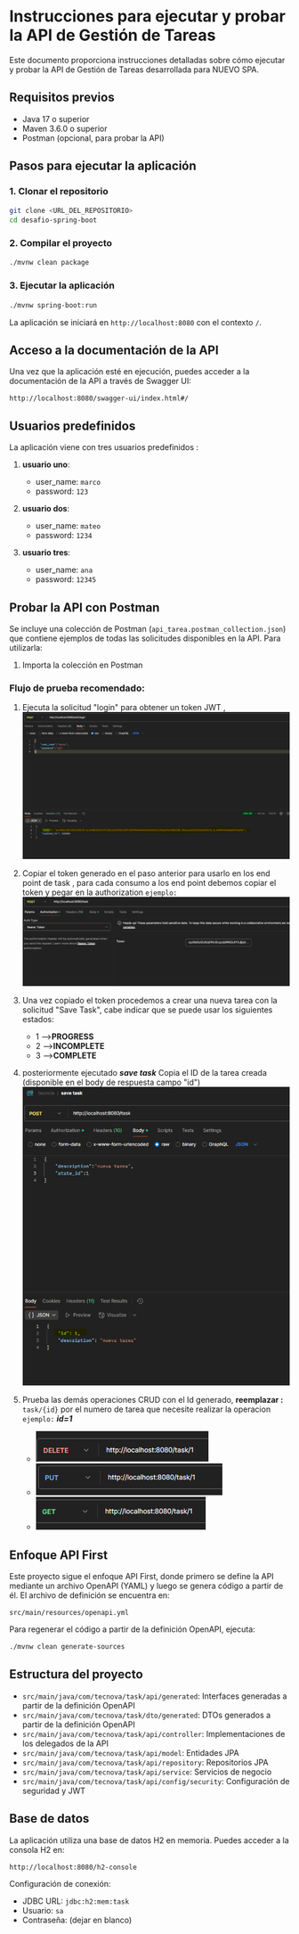 # Instrucciones para ejecutar y probar la API de Gestión de Tareas

Este documento proporciona instrucciones detalladas sobre cómo ejecutar y probar la API de Gestión de Tareas desarrollada para NUEVO SPA.

## Requisitos previos

- Java 17 o superior
- Maven 3.6.0 o superior
- Postman (opcional, para probar la API)

## Pasos para ejecutar la aplicación

### 1. Clonar el repositorio

```bash
git clone <URL_DEL_REPOSITORIO>
cd desafio-spring-boot
```

### 2. Compilar el proyecto

```bash
./mvnw clean package
```

### 3. Ejecutar la aplicación

```bash
./mvnw spring-boot:run
```

La aplicación se iniciará en `http://localhost:8080` con el contexto `/`.

## Acceso a la documentación de la API

Una vez que la aplicación esté en ejecución, puedes acceder a la documentación de la API a través de Swagger UI:

```
http://localhost:8080/swagger-ui/index.html#/
```

## Usuarios predefinidos

La aplicación viene con tres usuarios predefinidos :

1. **usuario uno**:
    - user_name: `marco`
    - password: `123`



2. **usuario dos**:
    - user_name: `mateo`
    - password: `1234`

3. **usuario tres**:
    - user_name: `ana`
    - password: `12345`
 

## Probar la API con Postman

Se incluye una colección de Postman (`api_tarea.postman_collection.json`) que contiene ejemplos de todas las solicitudes disponibles en la API. Para utilizarla:

1. Importa la colección en Postman


### Flujo de prueba recomendado:

1. Ejecuta la solicitud "login" para obtener un token JWT ,
   ![img_1.png](img_1.png)
2. Copiar el token generado en el paso anterior para usarlo en los end point
   de task , para cada consumo a los end point debemos copiar el token y pegar en la authorization
   `ejemplo:`
   ![img_3.png](img_3.png)

2. Una vez copiado el token procedemos a crear una nueva tarea con la solicitud "Save Task", cabe indicar que se puede usar los siguientes estados:
   
   -  1 -->**PROGRESS**
   -  2 -->**INCOMPLETE**
   -  3 -->**COMPLETE**

3. posteriormente ejecutado ***save task*** Copia el ID de la tarea creada (disponible en el body de respuesta campo "id")
   ![img_2.png](img_2.png)

4. Prueba las demás operaciones CRUD con el Id generado,
   **reemplazar :** `task/{id}` por el numero de tarea que necesite realizar la operacion
   `ejemplo:` ***id=1***
    - ![img_4.png](img_4.png)
    - ![img_5.png](img_5.png)
    - ![img_6.png](img_6.png)
## Enfoque API First

Este proyecto sigue el enfoque API First, donde primero se define la API mediante un archivo OpenAPI (YAML) y luego se genera código a partir de él. El archivo de definición se encuentra en:

```
src/main/resources/openapi.yml
```

Para regenerar el código a partir de la definición OpenAPI, ejecuta:

```bash
./mvnw clean generate-sources
```

## Estructura del proyecto

- `src/main/java/com/tecnova/task/api/generated`: Interfaces generadas a partir de la definición OpenAPI
- `src/main/java/com/tecnova/task/dto/generated`: DTOs generados a partir de la definición OpenAPI
- `src/main/java/com/tecnova/task/api/controller`: Implementaciones de los delegados de la API
- `src/main/java/com/tecnova/task/api/model`: Entidades JPA
- `src/main/java/com/tecnova/task/api/repository`: Repositorios JPA
- `src/main/java/com/tecnova/task/api/service`: Servicios de negocio
- `src/main/java/com/tecnova/task/api/config/security`: Configuración de seguridad y JWT

## Base de datos

La aplicación utiliza una base de datos H2 en memoria. Puedes acceder a la consola H2 en:

```
http://localhost:8080/h2-console
```

Configuración de conexión:
- JDBC URL: `jdbc:h2:mem:task`
- Usuario: `sa`
- Contraseña: (dejar en blanco) 